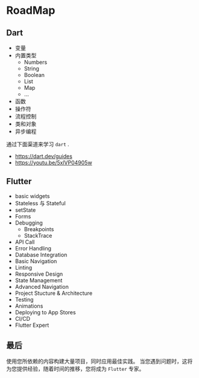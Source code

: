 # RoadMap

## Dart

* 变量
* 内置类型
  * Numbers
  * String
  * Boolean
  * List
  * Map
  * ...
* 函数
* 操作符
* 流程控制
* 类和对象
* 异步编程

通过下面渠道来学习 ``dart`` .

* https://dart.dev/guides
* https://youtu.be/5xlVP04905w

## Flutter

* basic widgets
* Stateless 与 Stateful
* setState
* Forms
* Debugging
  * Breakpoints
  * StackTrace
* API Call
* Error Handling
* Database Integration
* Basic Navigation
* Linting
* Responsive Design
* State Management
* Advanced Navigation
* Project Stucture & Architecture
* Testing
* Animations
* Deploying to App Stores
* CI/CD
* Flutter Expert

## 最后

使用您所依赖的内容构建大量项目，同时应用最佳实践。 当您遇到问题时，这将为您提供经验，随着时间的推移，您将成为 ``Flutter`` 专家。



